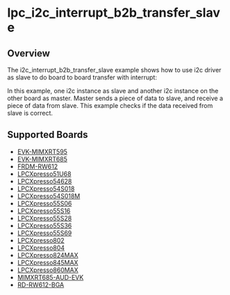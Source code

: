 # lpc_i2c_interrupt_b2b_transfer_slave

## Overview
The i2c_interrupt_b2b_transfer_slave example shows how to use i2c driver as slave to do board to board transfer 
with interrupt:

In this example, one i2c instance as slave and another i2c instance on the other board as master. Master sends a 
piece of data to slave, and receive a piece of data from slave. This example checks if the data received from 
slave is correct.

## Supported Boards
- [EVK-MIMXRT595](../../../../_boards/evkmimxrt595/driver_examples/i2c/interrupt_b2b_transfer/slave/example_board_readme.md)
- [EVK-MIMXRT685](../../../../_boards/evkmimxrt685/driver_examples/i2c/interrupt_b2b_transfer/slave/example_board_readme.md)
- [FRDM-RW612](../../../../_boards/frdmrw612/driver_examples/i2c/interrupt_b2b_transfer/slave/example_board_readme.md)
- [LPCXpresso51U68](../../../../_boards/lpcxpresso51u68/driver_examples/i2c/interrupt_b2b_transfer/slave/example_board_readme.md)
- [LPCXpresso54628](../../../../_boards/lpcxpresso54628/driver_examples/i2c/interrupt_b2b_transfer/slave/example_board_readme.md)
- [LPCXpresso54S018](../../../../_boards/lpcxpresso54s018/driver_examples/i2c/interrupt_b2b_transfer/slave/example_board_readme.md)
- [LPCXpresso54S018M](../../../../_boards/lpcxpresso54s018m/driver_examples/i2c/interrupt_b2b_transfer/slave/example_board_readme.md)
- [LPCXpresso55S06](../../../../_boards/lpcxpresso55s06/driver_examples/i2c/interrupt_b2b_transfer/slave/example_board_readme.md)
- [LPCXpresso55S16](../../../../_boards/lpcxpresso55s16/driver_examples/i2c/interrupt_b2b_transfer/slave/example_board_readme.md)
- [LPCXpresso55S28](../../../../_boards/lpcxpresso55s28/driver_examples/i2c/interrupt_b2b_transfer/slave/example_board_readme.md)
- [LPCXpresso55S36](../../../../_boards/lpcxpresso55s36/driver_examples/i2c/interrupt_b2b_transfer/slave/example_board_readme.md)
- [LPCXpresso55S69](../../../../_boards/lpcxpresso55s69/driver_examples/i2c/interrupt_b2b_transfer/slave/example_board_readme.md)
- [LPCXpresso802](../../../../_boards/lpcxpresso802/driver_examples/i2c/interrupt_b2b_transfer/slave/example_board_readme.md)
- [LPCXpresso804](../../../../_boards/lpcxpresso804/driver_examples/i2c/interrupt_b2b_transfer/slave/example_board_readme.md)
- [LPCXpresso824MAX](../../../../_boards/lpcxpresso824max/driver_examples/i2c/interrupt_b2b_transfer/slave/example_board_readme.md)
- [LPCXpresso845MAX](../../../../_boards/lpcxpresso845max/driver_examples/i2c/interrupt_b2b_transfer/slave/example_board_readme.md)
- [LPCXpresso860MAX](../../../../_boards/lpcxpresso860max/driver_examples/i2c/interrupt_b2b_transfer/slave/example_board_readme.md)
- [MIMXRT685-AUD-EVK](../../../../_boards/mimxrt685audevk/driver_examples/i2c/interrupt_b2b_transfer/slave/example_board_readme.md)
- [RD-RW612-BGA](../../../../_boards/rdrw612bga/driver_examples/i2c/interrupt_b2b_transfer/slave/example_board_readme.md)
